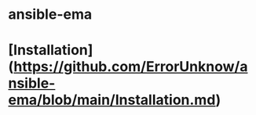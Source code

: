 # ansible-ema

# [Installation] (https://github.com/ErrorUnknow/ansible-ema/blob/main/Installation.md)
